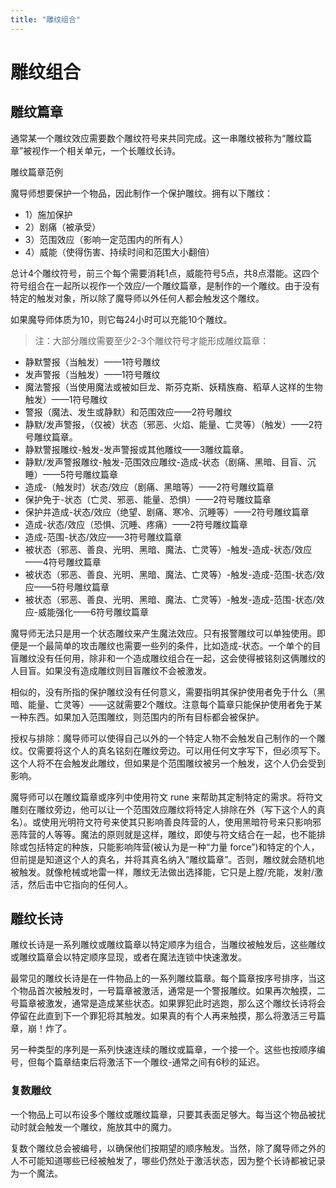 ```yaml
---
title: "雕纹组合"
---
```

# 雕纹组合

## 雕纹篇章

通常某一个雕纹效应需要数个雕纹符号来共同完成。这一串雕纹被称为“雕纹篇章”被视作一个相关单元，一个长雕纹长诗。

雕纹篇章范例

魔导师想要保护一个物品，因此制作一个保护雕纹。拥有以下雕纹：

- 1）施加保护
- 2）剧痛（被承受）
- 3）范围效应（影响一定范围内的所有人）
- 4）威能（使得伤害、持续时间和范围大小翻倍）

总计4个雕纹符号，前三个每个需要消耗1点，威能符号5点，共8点潜能。这四个符号组合在一起所以视作一个效应/一个雕纹篇章，是制作的一个雕纹。由于没有特定的触发对象，所以除了魔导师以外任何人都会触发这个雕纹。

如果魔导师体质为10，则它每24小时可以充能10个雕纹。

> 注：大部分雕纹需要至少2-3个雕纹符号才能形成雕纹篇章：

- 静默警报（当触发）——1符号雕纹
- 发声警报（当触发）——1符号雕纹
- 魔法警报（当使用魔法或被如巨龙、斯芬克斯、妖精族裔、稻草人这样的生物触发）——1符号雕纹
- 警报（魔法、发生或静默）和范围效应——2符号雕纹
- 静默/发声警报，（仅被）状态（邪恶、火焰、能量、亡灵等）（触发）——2符号雕纹篇章。
- 静默警报雕纹-触发-发声警报或其他雕纹——3雕纹篇章。
- 静默/发声警报雕纹-触发-范围效应雕纹-造成-状态（剧痛、黑暗、目盲、沉睡）——5符号雕纹篇章
- 造成-（触发时）状态/效应（剧痛、黑暗等）——2符号雕纹篇章
- 保护免于-状态（亡灵、邪恶、能量、恐惧）——2符号雕纹篇章
- 保护并造成-状态/效应（绝望、剧痛、寒冷、沉睡等）——2符号雕纹篇章
- 造成-状态/效应（恐惧、沉睡、疼痛）——2符号雕纹篇章
- 造成-范围-状态/效应——3符号雕纹篇章
- 被状态（邪恶、善良、光明、黑暗、魔法、亡灵等）-触发-造成-状态/效应——4符号雕纹篇章
- 被状态（邪恶、善良、光明、黑暗、魔法、亡灵等）-触发-造成-范围-状态/效应——5符号雕纹篇章
- 被状态（邪恶、善良、光明、黑暗、魔法、亡灵等）-触发-造成-范围-状态/效应-威能强化——6符号雕纹篇章



魔导师无法只是用一个状态雕纹来产生魔法效应。只有报警雕纹可以单独使用。即便是一个最简单的攻击雕纹也需要一些列的条件，比如造成-状态。一个单个的目盲雕纹没有任何用，除非和一个造成雕纹组合在一起，这会使得被铭刻这俩雕纹的人目盲。如果没有造成雕纹则目盲雕纹不会被激发。

相似的，没有所指的保护雕纹没有任何意义，需要指明其保护使用者免于什么（黑暗、能量、亡灵等）——这就需要2个雕纹。注意每个篇章只能保护使用者免于某一种东西。如果加入范围雕纹，则范围内的所有目标都会被保护。

授权与排除：魔导师可以使得自己以外的一个特定人物不会触发自己制作的一个雕纹。仅需要将这个人的真名铭刻在雕纹旁边。可以用任何文字写下，但必须写下。这个人将不在会触发此雕纹，但如果是个范围雕纹被另一个触发，这个人仍会受到影响。

魔导师可以在雕纹篇章或序列中使用符文 rune 来帮助其定制特定的需求。将符文雕刻在雕纹旁边，他可以让一个范围效应雕纹将特定人排除在外（写下这个人的真名）。或使用光明符文符号来使其只影响善良阵营的人，使用黑暗符号来只影响邪恶阵营的人等等。魔法的原则就是这样，雕纹，即使与符文结合在一起，也不能排除或包括特定的种族，只能影响阵营(被认为是一种“力量 force”)和特定的个人，但前提是知道这个人的真名，并将其真名纳入“雕纹篇章”。否则，雕纹就会随机地被触发。就像枪械或地雷一样，雕纹无法做出选择能，它只是上膛/充能，发射/激活，然后击中它指向的任何人。



## 雕纹长诗

雕纹长诗是一系列雕纹或雕纹篇章以特定顺序为组合，当雕纹被触发后，这些雕纹或雕纹篇章会以特定顺序显现，或者在魔法连锁中快速激发。

最常见的雕纹长诗是在一件物品上的一系列雕纹篇章。每个篇章按序号排序，当这个物品首次被触发时，一号篇章被激活，通常是一个警报雕纹。如果再次触摸，二号篇章被激发，通常是造成某些状态。如果罪犯此时逃跑，那么这个雕纹长诗将会停留在此直到下一个罪犯将其触发。如果真的有个人再来触摸，那么将激活三号篇章，崩！炸了。

另一种类型的序列是一系列快速连续的雕纹或篇章，一个接一个。这些也按顺序编号，但每个篇章结束后将激活下一个雕纹-通常之间有6秒的延迟。

### 复数雕纹

一个物品上可以布设多个雕纹或雕纹篇章，只要其表面足够大。每当这个物品被扰动时就会触发一个雕纹，施放其中的魔力。

复数个雕纹总会被编号，以确保他们按期望的顺序触发。当然，除了魔导师之外的人不可能知道哪些已经被触发了，哪些仍然处于激活状态，因为整个长诗都被记录为一个魔法。

